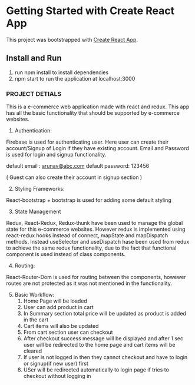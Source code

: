 # Getting Started with Create React App

This project was bootstrapped with [Create React App](https://github.com/facebook/create-react-app).

## Install and Run
1. run npm install to install dependencies
2. npm start to run the application at localhost:3000

### PROJECT DETIALS

This is a e-commerce web application made with react and redux. This app has all the basic functionality that should
be supported by e-commerce websites.

1. Authentication:

Firebase is used for authenticating user. Here user can create their account/Signup of Login if they have
existing account. Email and Password is used for login and signup functionality.

default email : arunav@abc.com
default password: 123456

( Guest can also create their account in signup section )

2. Styling Frameworks:

React-bootstrap + bootstrap is used for adding some default styling

3. State Management

Redux, React-Redux, Redux-thunk have been used to manage the global state for this e-commerce websites.
However redux is implemented using react-redux hooks instead of connect, mapState and mapDispatch methods.
Instead useSelector and useDispatch hase been used from redux to achieve the same redux functionality, due
to the fact that functional component is used instead of class components.

4. Routing:

React-Router-Dom is used for routing between the components, howewer routes are not protected as it was not
mentioned in the functionality.

5. Basic Workflow:
    1. Home Page will be loaded 
    2. User can add product in cart
    3. In Summary section total price will be updated as product is added in the cart
    4. Cart items will also be updated
    5. From cart section user can checkout
    6. After checkout success message will be displayed and after 1 sec user will be
       redirected to the home page and cart items will be cleared
    7. If user is not logged in then they cannot checkout and have to login or signup(if new user) first
    8. USer will be redirected automatically to login page if tries to checkout without logging in
 

